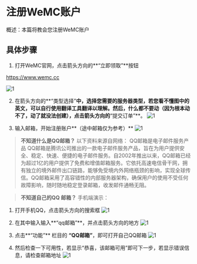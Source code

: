 # 注册WeMC账户
概述：本篇将教会您注册WeMC账户
## 具体步骤
1. 打开WeMC官网，点击箭头方向的**“立即领取”**按钮

https://www.wemc.cc

![1](https://image.wbr941.us.kg/file/a04a4b3b6bd6e2440bc85.jpg)

2. 在箭头方向的**“类型选择”**中，选择您需要的服务器类型，若您看不懂图中的英文，可以自行使用翻译工具翻译以理解。然后，什么都不要动（因为根本动不了，动了就没法创建），点击箭头方向的**“提交订单”**。
![1](https://image.wbr941.us.kg/file/f93733d0a052f4d008c8a.jpg)


3. 输入邮箱，开始注册账户**（途中邮箱仅为参考）**
![1](https://image.wbr941.us.kg/file/317f8c66c81b311600fdd.jpg)

> **不知道什么是QQ邮箱？**
以下资料来源自网络：
QQ邮箱是电子邮件服务产品
‌‌QQ邮箱是‌腾讯公司推出的一款电子邮件服务产品，旨在为用户提供安全、稳定、快速、便捷的电子邮件服务。‌自2002年推出以来，QQ邮箱已经为超过1亿的用户提供了免费和增值邮箱服务。它依托高速电信骨干网，拥有独立的境外邮件出口链路，能够免受境内外网络瓶颈的影响，实现全球传信。QQ邮箱采用了高容错性的内部服务器架构，确保用户的使用不受任何故障影响，随时随地稳定登录邮箱，收发邮件通畅无阻。

>**不知道自己的QQ 邮箱？**
手机端演示：
1. 打开手机QQ，点击箭头方向的搜索框
![1](https://image.wbr941.us.kg/file/4cac573f3f8cc224a3949.jpg)
2. 在其中输入输入**“qq邮箱”**，并点击箭头方向的地方
![1](https://image.wbr941.us.kg/file/f7f7310680d3b92b1e27f.jpg)
3. 点击**“功能”** 栏目的 **“QQ邮箱”**，即可打开自己QQ邮箱
![1](https://image.wbr941.us.kg/file/1df7f69356e38a82c7a8c.jpg)


4. 然后检查一下可用性，若显示“恭喜，该邮箱可用”即可下一步，若显示错误信息，请检查邮箱地址
![1](https://image.wbr941.us.kg/file/f4b40981a0b16b0dbd221.jpg)